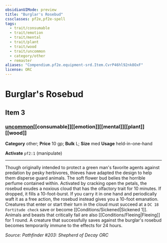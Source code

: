 ```yaml
---
obsidianUIMode: preview
title: "Burglar's Rosebud"
cssclasses: pf2e,pf2e-spell
tags:
  - trait/consumable
  - trait/emotion
  - trait/mental
  - trait/plant
  - trait/wood
  - trait/uncommon
  - category/other
  - remaster
aliases: "Compendium.pf2e.equipment-srd.Item.CvrP46hl92nk8OxF"
license: ORC
---
```

# Burglar's Rosebud
## Item 3
### [uncommon](uncommon "Uncommon Rarity Trait")[[consumable]][[emotion]][[mental]][[plant]][[wood]]

**Category** other; 
**Price** 10 gp; 
**Bulk** L; **Size** med
**Usage** held-in-one-hand

**Activate** `pf2:1` (manipulate)

* * *

Though originally intended to protect a green man's favorite agents against predation by pesky herbivores, thieves have adapted the design to help them disperse guard animals. The soft flower bud belies the horrible perfume contained within. Activated by cracking open the petals, the rosebud exudes a noxious cloud that has the olfactory trait for 10 minutes. If dropped, it fills a 10-foot-burst. If you carry it in one hand and periodically waft it as a free action, the rosebud instead gives you a 10-foot emanation. Creatures that enter or start their turn in the cloud must succeed at a `DC 18 Fortitude check` save or become [[Conditions/Sickened|Sickened 1]]. Animals and beasts that critically fail are also [[Conditions/Fleeing|Fleeing]] for 1 round. A creature that successfully saves against the burglar's rosebud becomes temporarily immune to the effects for 24 hours.

*Source: Pathfinder #203: Shepherd of Decay*
*ORC*